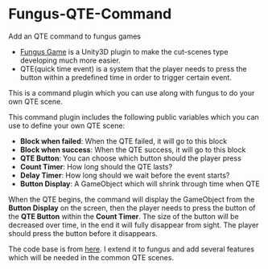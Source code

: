 # Fungus-QTE-Command
Add an QTE command to fungus games

* [Fungus Game](http://fungusgames.com/) is a Unity3D plugin to make the cut-scenes type developing much more easier.
* QTE(quick time event) is a system that the player needs to press the button within a predefined time in order to trigger certain event.

This is a command plugin which you can use along with fungus to do your own QTE scene.


This command plugin includes the following public variables which you can use to define your own QTE scene:

- **Block when failed**: When the QTE failed, it will go to this block
- **Block when success**: When the QTE success, it will go to this block
- **QTE Button**: You can choose which button should the player press
- **Count Timer**: How long should the QTE lasts?
- **Delay Timer**: How long should we wait before the event starts?
- **Button Display**: A GameObject which will shrink through time when QTE

When the QTE begins, the command will display the GameObject from the **Button Display** on the screen, then the player needs to press the button of the **QTE Button** within the **Count Timer**. The size of the button will be decreased over time, in the end it will fully disappear from sight. The player should press the button before it disappears.

The code base is from [here](https://gist.github.com/grimmdev/b85994d1b7cad444eb69). I extend it to fungus and add several features which will be needed in the common QTE scenes.

